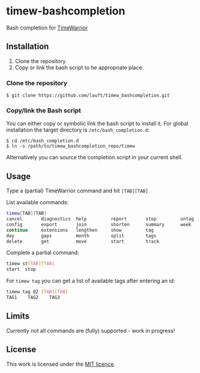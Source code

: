 # timew-bashcompletion

Bash completion for [TimeWarrior](https://www.timewarrior.net)

## Installation

1. Clone the repository.
1. Copy or link the bash script to he appropriate place.

### Clone the repository

```
$ git clone https://github.com/lauft/timew_bashcompletion.git
```

### Copy/link the Bash script

You can either copy or symbolic link the bash script to install it.
For global installation the target directory is `/etc/bash_completion.d`:

```
$ cd /etc/bash_completion.d
$ ln -s /path/to/timew_bashcompletion_repo/timew
```

Alternatively you can source the completion script in your current shell.

## Usage

Type a (partial) TimeWarrior command and hit `[TAB][TAB]`

List available commands:
```bash
timew[TAB][TAB]
cancel       diagnostics  help         report       stop         untag
config       export       join         shorten      summary      week
continue     extensions   lengthen     show         tag
day          gaps         month        split        tags
delete       get          move         start        track
```

Complete a partial command:
```bash
timew st[TAB][TAB]
start  stop
```

For `timew tag` you can get a list of available tags after entering an id:
```bash
timew tag @2 [TAB][TAB]
TAG1    TAG2    TAG3
```

## Limits

Currently not all commands are (fully) supported - work in progress!

## License

This work is licensed under the [MIT licence](http://opensource.org/licenses/MIT).
